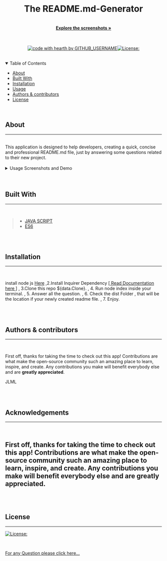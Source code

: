   
  
  <br/>
  <br/>
  
  <div align="center">
  
  <h1 align="center">The README.md-Generator</h1>
  <br/>
  <a href="#about"><strong>Explore the screenshots »</strong></a>
  <br/>
  <br/>
  
  </div>
  
  
  
  <div align="center">
  <br/>
  
  [![code with hearth by GITHUB_USERNAME](https://img.shields.io/badge/%3C%2F%3E%20with%20%E2%99%A5%20by-GITHUB_mejialaguna-ff1414.svg?style=flat-square)](https://mejialaguna.github.io/readmeGenerator/)[![License:](https://img.shields.io/badge/License-MPL%202.0-brightgreen.svg)](https://opensource.org/licenses/MPL-2.0)
    
  </div>
  
  <br/>
  
  <details open="open">
  <summary>Table of Contents</summary>
  
  - [About](#about)
  - [Built With](#built-with)
  - [Installation](#installation)
  - [Usage](#usage)
  - [Authors & contributors](#authors--contributors)
  - [License](#License) 
  
  </details>  
  
  <br/>
  
  ## About
  ---

  <br/>
  This application is designed to help developers, creating a quick, concise and professional README.md file, just by answering some questions related to their new project.
  
  <br/>
  <br/>
  <details>
  <summary>Usage Screenshots and Demo</summary>
  <br/> 
  
  ----------------------------------------------------------------Home Page 
  <img src="img/screensh.png">  <img src="img/screensh-2.png">
  
  </details>
  
  <br/>
  <br/>
  
  
  ## Built With
  ---

  <br/>
  
  
 >* <a href="https://developer.mozilla.org/en-US/docs/Mozilla/Add-ons/WebExtensions/API">JAVA SCRIPT</a>
 >* <a href="https://www.w3schools.com/js/js_es6.asp">ES6</a>
  
  
  <br/>
  <br/>
  
  ##  Installation
  ---

  <br/>
  
  install node js  <a href="https://nodejs.org/en/">Here</a> ,2.Install Inquirer Dependency <a href="https://www.npmjs.com/package/inquirer">[ Read Documentation here ]</a> ,  3.Clone this repo ${data.Clone}. , 4. Run node index inside your terminal. , 5. Answer all the question. , 6. Check the dist Folder , that will be the location if your newly created readme file. , 7. Enjoy.
  
  <br/>
  <br/>
  
  
  ##  Authors & contributors
  ---

  <br/>
  
  First off, thanks for taking the time to check out this app! Contributions are what make the open-source community such an amazing place to learn, inspire, and create. Any contributions you make will benefit everybody else and are **greatly appreciated**.
  <br/>
  
  JLML
  
  <br/>
  <br/>
  
  ##   Acknowledgements
  ---

  <br/>
  
  First off, thanks for taking the time to check out this app! Contributions are what make the open-source community such an amazing place to learn, inspire, and create. Any contributions you make will benefit everybody else and are **greatly appreciated**.
  ---

  <br/>
  <br/>
  
  ## License
  ---

     

  [![License:](https://img.shields.io/badge/License-MPL%202.0-brightgreen.svg)](https://opensource.org/licenses/MPL-2.0)

  <br/>

  
    
   


  
  <a href="https://github.com/mejialaguna/The README.md-Generator/issues/2">For any Question please click here...</a>
  